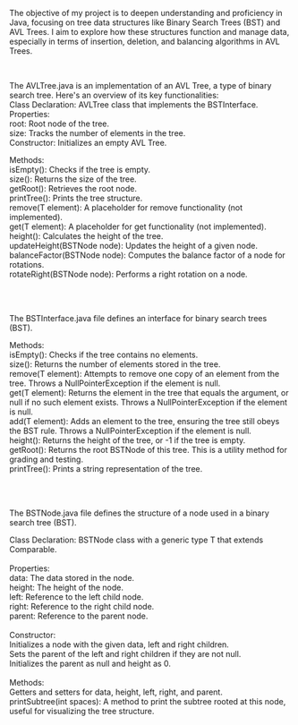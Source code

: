 The objective of my project is to deepen understanding and proficiency in Java, focusing on tree data structures like Binary Search Trees (BST) and AVL Trees. I aim to explore how these structures function and manage data, especially in terms of insertion, deletion, and balancing algorithms in AVL Trees.

<br>

The AVLTree.java is an implementation of an AVL Tree, a type of binary search tree. Here's an overview of its key functionalities:
<br>
Class Declaration: AVLTree class that implements the BSTInterface.
<br>
Properties:
<br>
root: Root node of the tree.
<br>
size: Tracks the number of elements in the tree.
<br>
Constructor: Initializes an empty AVL Tree.
<br>

Methods:
<br>
isEmpty(): Checks if the tree is empty.
<br>
size(): Returns the size of the tree.
<br>
getRoot(): Retrieves the root node.
<br>
printTree(): Prints the tree structure.
<br>
remove(T element): A placeholder for remove functionality (not implemented).
<br>
get(T element): A placeholder for get functionality (not implemented).
<br>
height(): Calculates the height of the tree.
<br>
updateHeight(BSTNode<T> node): Updates the height of a given node.
<br>
balanceFactor(BSTNode<T> node): Computes the balance factor of a node for rotations.
<br>
rotateRight(BSTNode<T> node): Performs a right rotation on a node.

<br>
<br>

The BSTInterface.java file defines an interface for binary search trees (BST).
<br>


Methods:
<br>
isEmpty(): Checks if the tree contains no elements.
<br>
size(): Returns the number of elements stored in the tree.
<br>
remove(T element): Attempts to remove one copy of an element from the tree. Throws a NullPointerException if the element is null.
<br>
get(T element): Returns the element in the tree that equals the argument, or null if no such element exists. Throws a NullPointerException if the element is null.
<br>
add(T element): Adds an element to the tree, ensuring the tree still obeys the BST rule. Throws a NullPointerException if the element is null.
<br>
height(): Returns the height of the tree, or -1 if the tree is empty.
<br>
getRoot(): Returns the root BSTNode of this tree. This is a utility method for grading and testing.
<br>
printTree(): Prints a string representation of the tree.

<br>
<br>

The BSTNode.java file defines the structure of a node used in a binary search tree (BST). 

Class Declaration: BSTNode class with a generic type T that extends Comparable<T>.
<br>
<br>
Properties:
<br>
data: The data stored in the node.
<br>
height: The height of the node.
<br>
left: Reference to the left child node.
<br>
right: Reference to the right child node.
<br>
parent: Reference to the parent node.
<br>
<br>
Constructor:
<br>
Initializes a node with the given data, left and right children.
<br>
Sets the parent of the left and right children if they are not null.
<br>
Initializes the parent as null and height as 0.
<br>
<br>
Methods:
<br>
Getters and setters for data, height, left, right, and parent.
<br>
printSubtree(int spaces): A method to print the subtree rooted at this node, useful for visualizing the tree structure.
<br>







